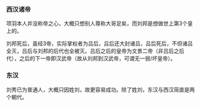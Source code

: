 
### 西汉诸帝

项羽本人并没称帝之心，大概只想别人尊称大哥足矣，而刘邦是想做世上第3个皇上的。

刘邦死后，虽经3帝，实际掌权者为吕后，吕后还大封诸吕，吕后死后，不但诸吕全灭，吕后与刘邦的后代也全被灭。吕后之后的皇帝为文景二帝（非吕后之后代），之后的下一帝即汉武帝（故从刘邦到汉武帝，可谓无一弱/坏皇帝）。

### 东汉

刘秀已为普通人，大概只因姓刘，故更容易成功。除了姓刘，东汉与西汉简直是两个朝代。
